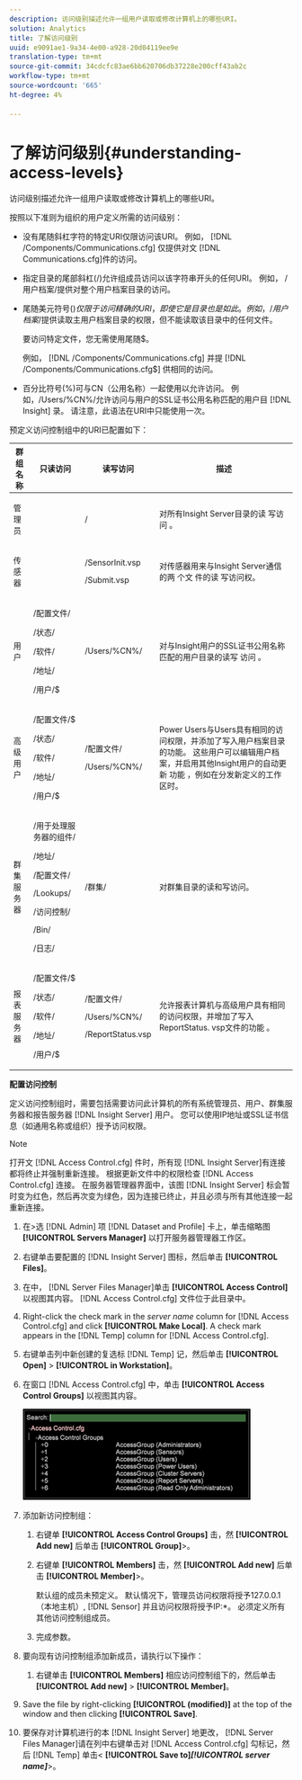 ```yaml
---
description: 访问级别描述允许一组用户读取或修改计算机上的哪些URI。
solution: Analytics
title: 了解访问级别
uuid: e9091ae1-9a34-4e00-a928-20d04119ee9e
translation-type: tm+mt
source-git-commit: 34cdcfc83ae6bb620706db37228e200cff43ab2c
workflow-type: tm+mt
source-wordcount: '665'
ht-degree: 4%

---
```



# 了解访问级别{#understanding-access-levels}

访问级别描述允许一组用户读取或修改计算机上的哪些URI。

按照以下准则为组织的用户定义所需的访问级别：

* 没有尾随斜杠字符的特定URI仅限访问该URI。 例如， [!DNL /Components/Communications.cfg] 仅提供对文 [!DNL Communications.cfg]件的访问。

* 指定目录的尾部斜杠(/)允许组成员访问以该字符串开头的任何URI。 例如， /用户档案/提供对整个用户档案目录的访问。
* 尾随美元符号($)仅限于访问精确的URI，即使它是目录也是如此。 例如，/用户档案/$提供读取主用户档案目录的权限，但不能读取该目录中的任何文件。

   要访问特定文件，您无需使用尾随$。

   例如， [!DNL /Components/Communications.cfg] 并提 [!DNL /Components/Communications.cfg$] 供相同的访问。

* 百分比符号(%)可与CN（公用名称）一起使用以允许访问。 例如，/Users/%CN%/允许访问与用户的SSL证书公用名称匹配的用户目 [!DNL Insight] 录。 请注意，此语法在URI中只能使用一次。

预定义访问控制组中的URI已配置如下：

<table id="table_8E6FDD741BF24E2DAD96A2919FAE6C7F"> 
 <thead> 
  <tr> 
   <th colname="col1" class="entry"> 群组名称 </th> 
   <th colname="col2" class="entry"> 只读访问 </th> 
   <th colname="col3" class="entry"> 读写访问 </th> 
   <th colname="col4" class="entry"> 描述 </th> 
  </tr> 
 </thead>
 <tbody> 
  <tr> 
   <td colname="col1"> <p>管理员 </p> </td> 
   <td colname="col2"> </td> 
   <td colname="col3"> <p>/ </p> </td> 
   <td colname="col4"> <p>对所有Insight Server目录的读 <span class="keyword"> 写访问</span> 。 </p> </td> 
  </tr> 
  <tr> 
   <td colname="col1"> <p>传感器 </p> </td> 
   <td colname="col2"> </td> 
   <td colname="col3"> <p>/SensorInit.vsp </p> <p>/Submit.vsp </p> </td> 
   <td colname="col4"> <p>对传感器用来与Insight Server通信的两 <span class="wintitle"> 个文</span> 件的读 <span class="keyword"> 写访问权</span>。 </p> </td> 
  </tr> 
  <tr> 
   <td colname="col1"> <p>用户 </p> </td> 
   <td colname="col2"> <p>/配置文件/ </p> <p>/状态/ </p> <p>/软件/ </p> <p>/地址/ </p> <p>/用户/$ </p> </td> 
   <td colname="col3"> /Users/%CN%/ </td> 
   <td colname="col4"> <p>对与Insight用户的SSL证书公用名称匹配的用户目录的读写 <span class="keyword"> 访问</span> 。 </p> </td> 
  </tr> 
  <tr> 
   <td colname="col1"> <p>高级用户 </p> </td> 
   <td colname="col2"> <p>/配置文件/$ </p> <p>/状态/ </p> <p>/软件/ </p> <p>/地址/ </p> <p>/用户/$ </p> </td> 
   <td colname="col3"> <p>/配置文件/ </p> <p>/Users/%CN%/ </p> </td> 
   <td colname="col4"> <p>Power Users与Users具有相同的访问权限，并添加了写入用户档案目录的功能。 这些用户可以编辑用户档案，并启用其他Insight用户的自动更新 <span class="keyword"> 功能</span> ，例如在分发新定义的工作区时。 </p> </td> 
  </tr> 
  <tr> 
   <td colname="col1"> <p>群集服务器 </p> </td> 
   <td colname="col2"> <p>/用于处理服务器的组件/ </p> <p>/地址/ </p> <p>/配置文件/ </p> <p>/Lookups/ </p> <p>/访问控制/ </p> <p>/Bin/ </p> <p>/日志/ </p> </td> 
   <td colname="col3"> <p>/群集/ </p> </td> 
   <td colname="col4"> <p>对群集目录的读和写访问。 </p> </td> 
  </tr> 
  <tr> 
   <td colname="col1"> <p>报表服务器 </p> </td> 
   <td colname="col2"> <p>/配置文件/$ </p> <p>/状态/ </p> <p>/软件/ </p> <p>/地址/ </p> <p>/用户/$ </p> </td> 
   <td colname="col3"> <p>/配置文件/ </p> <p>/Users/%CN%/ </p> <p>/ReportStatus.vsp </p> </td> 
   <td colname="col4"> <p>允许报表计算机与高级用户具有相同的访问权限，并增加了写入ReportStatus. <span class="filepath"> vsp文件的功能</span> 。 </p> </td> 
  </tr> 
 </tbody> 
</table>

**配置访问控制**

定义访问控制组时，需要包括需要访问此计算机的所有系统管理员、用户、群集服务器和报告服务器 [!DNL Insight Server] 用户。 您可以使用IP地址或SSL证书信息（如通用名称或组织）授予访问权限。

>[!NOTE]
>
>打开文 [!DNL Access Control.cfg] 件时，所有现 [!DNL Insight Server]有连接都将终止并强制重新连接。 根据更新文件中的权限检查 [!DNL Access Control.cfg] 连接。 在服务器管理器界面中，该图 [!DNL Insight Server] 标会暂时变为红色，然后再次变为绿色，因为连接已终止，并且必须与所有其他连接一起重新连接。

1. 在>选 [!DNL Admin] 项 [!DNL Dataset and Profile] 卡上，单击缩略图 **[!UICONTROL Servers Manager]** 以打开服务器管理器工作区。

1. 右键单击要配置的 [!DNL Insight Server] 图标，然后单击 **[!UICONTROL Files]**。

1. 在中， [!DNL Server Files Manager]单击 **[!UICONTROL Access Control]** 以视图其内容。 [!DNL Access Control.cfg] 文件位于此目录中。

1. Right-click the check mark in the *server name* column for [!DNL Access Control.cfg] and click **[!UICONTROL Make Local]**. A check mark appears in the [!DNL Temp] column for [!DNL Access Control.cfg].

1. 右键单击列中新创建的复选标 [!DNL Temp] 记，然后单击 **[!UICONTROL Open]** > **[!UICONTROL in Workstation]**。

1. 在窗口 [!DNL Access Control.cfg] 中，单击 **[!UICONTROL Access Control Groups]** 以视图其内容。

   ![](assets/access_ctrl_cfg.png)

1. 添加新访问控制组：

   1. 右键单 **[!UICONTROL Access Control Groups]** 击，然 **[!UICONTROL Add new]** 后单击 **[!UICONTROL Group]**>。

   1. 右键单 **[!UICONTROL Members]** 击，然 **[!UICONTROL Add new]** 后单击 **[!UICONTROL Member]**>。

      默认组的成员未预定义。 默认情况下，管理员访问权限将授予127.0.0.1（本地主机）, [!DNL Sensor] 并且访问权限将授予IP:*。 必须定义所有其他访问控制组成员。

   1. 完成参数。

1. 要向现有访问控制组添加新成员，请执行以下操作：

   1. 右键单击 **[!UICONTROL Members]** 相应访问控制组下的，然后单击 **[!UICONTROL Add new]** > **[!UICONTROL Member]**。

1. Save the file by right-clicking **[!UICONTROL (modified)]** at the top of the window and then clicking **[!UICONTROL Save]**.

1. 要保存对计算机进行的本 [!DNL Insight Server] 地更改， [!DNL Server Files Manager]请在列中右键单击对 [!DNL Access Control.cfg] 勾标记，然后 [!DNL Temp] 单击&lt; **[!UICONTROL Save to]*****[!UICONTROL server name]***>。

